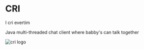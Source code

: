 # CRI
I cri evertim

Java multi-threaded chat client where babby's can talk together

![cri logo](http://f0.pepst.com/c/CC0E8B/975620/ssc3/home/001/msg.for.anamika/crying_girl.jpg_480_480_0_64000_0_1_0.jpg)
